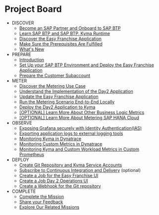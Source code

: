 # Project Board

<!-- disco-toc-start -->

- DISCOVER
    - [Become an SAP Partner and Onboard to SAP BTP](../../documentation/discover/become-partner-and-btp-onboard/README.md)
    - [Learn SAP BTP and SAP BTP, Kyma Runtime](../../documentation/discover/btp-and-kyma/README.md)
    - [Discover the Easy Franchise Application](../../documentation/discover/easy-franchise/README.md)
    - [Make Sure the Prerequisites Are Fulfilled](../../documentation/discover/prerequisites/README.md)
    - [What's New](../../documentation/discover/whats-new/README.md)
- PREPARE
    - [Introduction](../../documentation/prepare/README.md)
    - [Set Up your SAP BTP Environment and Deploy the Easy Franchise Application](../../documentation/prepare/btp-environment-and-app-deployment/README.md)
    - [Prepare the Customer Subaccount](../../documentation/prepare/prepare-customer-subaccount/)
- METER
    - [Discover the Metering Use Case](../../documentation/meter/discover-metering-usecase/README.md)
    - [Understand the Implementation of the Day2 Application](../../documentation/meter/understand-day2-app/README.md)
    - [Update the Easy Franchise Application](../../documentation/meter/update-easyfranchise/README.md)
    - [Run the Metering Scenario End-to-End Locally](../../documentation/meter/run-apps-locally/README.md)  
    - [Deploy the Day2 Application to Kyma](../../documentation/meter/deploy/README.md)
    - [[OPTIONAL] Learn More About Other Business Logic Metrics](../../documentation/meter/learn-other-metrics/README.md)
    - [[OPTIONAL] Learn More About Metering SAP HANA Cloud](../../documentation/meter/learn-hana-metering/README.md)   
- OBSERVE
    - [Exposing Grafana securely with Identity Authentication(IAS)](../../documentation/observe/expose-grafana-with-ias/README.md)
    - [Exporting application logs to external logging tools](../../documentation/observe/export-app-logs/README.md)
    - [Monitoring Kyma in Dynatrace](../../documentation/observe/monitor-kyma-in-dynatrace/README.md)
    - [Monitoring Custom Metrics in Dynatrace](../../documentation/observe/monitor-custom-metrics-in-dynatrace/README.md)
    - [Monitoring Kyma and Custom Workload Metrics in Custom Prometheus](../../documentation/observe/monitor-kyma-and-custom-metrics-in-prometheus/README.md)
- DEPLOY
    - [Create Git Repository and Kyma Service Accounts](../../documentation/cicd/prepare-cicd-environment/README.md)
    - [Subscribe to Continuous Integration and Delivery](../../documentation/cicd/subscribe-ci-cd-application/README.md) (optional)
    - [Create a Job for the Easy Franchise UI](../../documentation/cicd/create-easyfranchise-ui-job/README.md)
    - [Create a Job Day 2 Operations UI](../../documentation/cicd/create-day2-operations-ui-job/README.md)
    - [Create a Webhook for the Git repository](../../documentation/cicd/create-webhook/README.md)
- COMPLETE 
    - [Complete the Mission](../../documentation/complete/complete-mission/README.md)
    - [Share your Feedback](../../documentation/complete/share-feedback/README.md)
    - [Explore Our Related Missions](../../documentation/complete/explore-related-missions/README.md)

<!-- disco-toc-end -->

